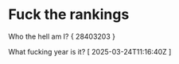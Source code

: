 # Fuck the rankings

Who the hell am I?
{ 28403203 }

What fucking year is it?
[ 2025-03-24T11:16:40Z ]
